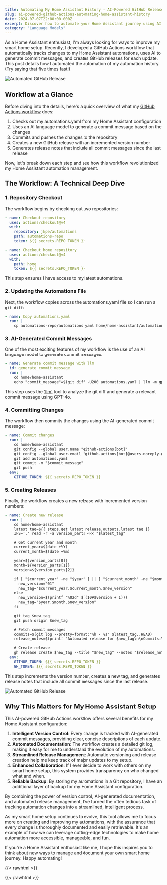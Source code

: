 ```yaml
---
title: Automating My Home Assistant History - AI-Powered GitHub Releases for Automation Tracking
slug: ai-powered-github-actions-automating-home-assistant-history
date: 2024-07-07T22:00:00.000Z
excerpt: Discover how to automate your Home Assistant journey using AI and GitHub Actions. This innovative workflow creates an intelligent, self-updating chronicle of your smart home evolution, complete with AI-generated commit messages and automatic GitHub releases. Learn how to turn your automation history into a living document that grows with your smart home.
category: "Language Models"
---
```


As a Home Assistant enthusiast, I'm always looking for ways to improve my smart home setup. Recently, I developed a GitHub Actions workflow that automatically tracks changes to my Home Assistant automations, uses AI to generate commit messages, and creates GitHub releases for each update. This post details how I automated the automation of my automation history. (Try saying that five times fast!)

![Automated GitHub Release](https://www.jackpearce.co.uk/images/llm-git-commit-home-assistant.png)

## Workflow at a Glance

Before diving into the details, here's a quick overview of what my [GitHub Actions workflow](https://gist.github.com/jkpe/d6c9a3f4d1db77cb24875e3a289291ad) does:

1. Checks out my automations.yaml from my Home Assistant configuration
2. Uses an AI language model to generate a commit message based on the changes
3. Commits and pushes the changes to the repository
4. Creates a new GitHub release with an incremented version number
5. Generates release notes that include all commit messages since the last release

Now, let's break down each step and see how this workflow revolutionized my Home Assistant automation management.

## The Workflow: A Technical Deep Dive

### 1. Repository Checkout

The workflow begins by checking out two repositories:

```yaml
- name: Checkout repository
  uses: actions/checkout@v4
  with:
    repository: jkpe/automations
    path: automations-repo
    token: ${{ secrets.REPO_TOKEN }}

- name: Checkout home repository
  uses: actions/checkout@v4
  with:
    path: home
    token: ${{ secrets.REPO_TOKEN }}
```

This step ensures I have access to my latest automations.

### 2. Updating the Automations File

Next, the workflow copies across the automations.yaml file so I can run a `git diff`:

```yaml
- name: Copy automations.yaml
  run: |
    cp automations-repo/automations.yaml home/home-assistant/automations.yaml
```

### 3. AI-Generated Commit Messages

One of the most exciting features of my workflow is the use of an AI language model to generate commit messages:

```yaml
- name: Generate commit message with llm
  id: generate_commit_message
  run: |
    cd home/home-assistant
    echo "commit_message"=$(git diff -U200 automations.yaml | llm -m gpt-4o --no-stream -s "Given the git diff provided, write a git commit message for the changes in the Home Assistant automations.yaml file. The commit message should only comment on the specific automation that has changed. An individual automation starts just below the mode: of the previous automation and is identified by its id. Each automation always ends with a mode:. Include the automation ID in the output. Just return text, no formatting." --key ${{ secrets.openaikey }}) >> $GITHUB_ENV
```

This step uses the ['llm'](https://llm.datasette.io/en/stable/) tool to analyze the git diff and generate a relevant commit message using GPT-4o.

### 4. Committing Changes

The workflow then commits the changes using the AI-generated commit message:

```yaml
- name: Commit changes
  run: |
    cd home/home-assistant
    git config --global user.name "github-actions[bot]"
    git config --global user.email "github-actions[bot]@users.noreply.github.com"
    git add automations.yaml
    git commit -m "$commit_message"
    git push
  env:
    GITHUB_TOKEN: ${{ secrets.REPO_TOKEN }}
```

### 5. Creating Releases

Finally, the workflow creates a new release with incremented version numbers:

```yaml
- name: Create new release
  run: |
    cd home/home-assistant
    latest_tag=${{ steps.get_latest_release.outputs.latest_tag }}
    IFS='.' read -r -a version_parts <<< "$latest_tag"

    # Get current year and month
    current_year=$(date +%Y)
    current_month=$(date +%m)

    year=${version_parts[0]}
    month=${version_parts[1]}
    version=${version_parts[2]}

    if [ "$current_year" -ne "$year" ] || [ "$current_month" -ne "$month" ]; then
      new_version="01"
      new_tag="$current_year.$current_month.$new_version"
    else
      new_version=$(printf "%02d" $((10#$version + 1)))
      new_tag="$year.$month.$new_version"
    fi

    git tag $new_tag
    git push origin $new_tag

    # Fetch commit messages
    commits=$(git log --pretty=format:"%h - %s" $latest_tag..HEAD)
    release_notes=$(printf "Automated release for $new_tag\n\nCommits:\n$commits")

    # Create release
    gh release create $new_tag --title "$new_tag" --notes "$release_notes"
  env:
    GITHUB_TOKEN: ${{ secrets.REPO_TOKEN }}
    GH_TOKEN: ${{ secrets.REPO_TOKEN }}
```

This step increments the version number, creates a new tag, and generates release notes that include all commit messages since the last release.

![Automated GitHub Release](https://www.jackpearce.co.uk/images/llm-git-commit-home-assistant.png)

## Why This Matters for My Home Assistant Setup

This AI-powered GitHub Actions workflow offers several benefits for my Home Assistant configuration:

1. **Intelligent Version Control**: Every change is tracked with AI-generated commit messages, providing clear, concise descriptions of each update.
2. **Automated Documentation**: The workflow creates a detailed git log, making it easy for me to understand the evolution of my automations.
3. **Streamlined Release Management**: Automatic versioning and release creation help me keep track of major updates to my setup.
4. **Enhanced Collaboration**: If I ever decide to work with others on my smart home setup, this system provides transparency on who changed what and when.
5. **Reliable Backup**: By storing my automations in a Git repository, I have an additional layer of backup for my Home Assistant configuration.

By combining the power of version control, AI-generated documentation, and automated release management, I've turned the often tedious task of tracking automation changes into a streamlined, intelligent process.

As my smart home setup continues to evolve, this tool allows me to focus more on creating and improving my automations, with the assurance that every change is thoroughly documented and easily retrievable. It's an example of how we can leverage cutting-edge technologies to make home automation more accessible, manageable, and fun.

If you're a Home Assistant enthusiast like me, I hope this inspires you to think about new ways to manage and document your own smart home journey. Happy automating!

{{< rawhtml >}}
<script src="https://gist.github.com/jkpe/d6c9a3f4d1db77cb24875e3a289291ad.js"></script>
{{< /rawhtml >}}
